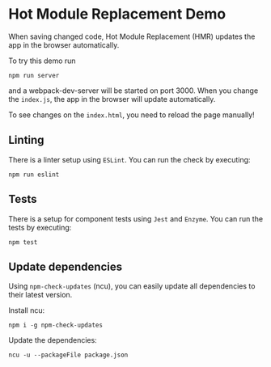 # Hot Module Replacement Demo

When saving changed code, Hot Module Replacement (HMR) updates the app in the browser automatically.

To try this demo run

    npm run server

and a webpack-dev-server will be started on port 3000.
When you change the `index.js`, the app in the browser will update automatically.

To see changes on the `index.html`, you need to reload the page manually!

## Linting

There is a linter setup using `ESLint`. You can run the check by executing:

    npm run eslint

## Tests

There is a setup for component tests using `Jest` and `Enzyme`.
You can run the tests by executing:

    npm test

## Update dependencies

Using `npm-check-updates` (ncu), you can easily update all dependencies to their latest version.

Install ncu:

    npm i -g npm-check-updates

Update the dependencies:

    ncu -u --packageFile package.json
